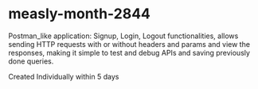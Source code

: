 # measly-month-2844
Postman_like application: Signup, Login, Logout functionalities, allows sending HTTP requests with or without headers and params and view the responses, making it simple to test and debug APIs and saving previously done queries.

Created Individually within 5 days
